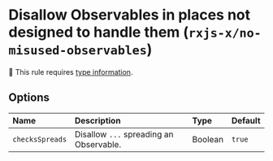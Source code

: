# Disallow Observables in places not designed to handle them (`rxjs-x/no-misused-observables`)

💭 This rule requires [type information](https://typescript-eslint.io/linting/typed-linting).

<!-- end auto-generated rule header -->

## Options

<!-- begin auto-generated rule options list -->

| Name            | Description                             | Type    | Default |
| :-------------- | :-------------------------------------- | :------ | :------ |
| `checksSpreads` | Disallow `...` spreading an Observable. | Boolean | `true`  |

<!-- end auto-generated rule options list -->
